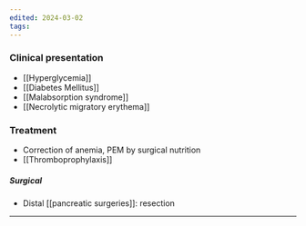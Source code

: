 ```yaml
---
edited: 2024-03-02
tags:
---
```

### Clinical presentation
- [[Hyperglycemia]]
- [[Diabetes Mellitus]]
- [[Malabsorption syndrome]]
- [[Necrolytic migratory erythema]] 

### Treatment
- Correction of anemia, PEM by surgical nutrition
- [[Thromboprophylaxis]]
##### Surgical 
- Distal [[pancreatic surgeries]]: resection  
---
